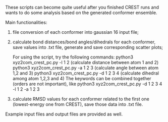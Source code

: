 These scripts can become quite useful after you finished CREST runs and wants to do some analysis based on the generated conformer ensemble.

Main functionalities: 
1) file conversion of each conformer into gaussian 16 input file;
2) calculate bond distances/bond angles/dihedrals for each conformer, save values into .txt file, generate and save corresponding scatter plots;
   
   For using the script, try the following commands:
   python3 xyz2com_crest_pc.py -l 1 2 (calculate distance between atom 1 and 2)
   python3 xyz2com_crest_pc.py -a 1 2 3 (calculate angle between atom 1,2 and 3)
   python3 xyz2com_crest_pc.py -d 1 2 3 4 (calculate dihedral among atom 1,2,3 and 4)
   The keywords can be combined together (orders are not important), like
   python3 xyz2com_crest_pc.py -d 1 2 3 4 -l 1 2 -a 1 2 3
   
4) calculate RMSD values for each conformer related to the first one (lowest-energy one from CREST), save those data into .txt file.

Example input files and output files are provided as well.
